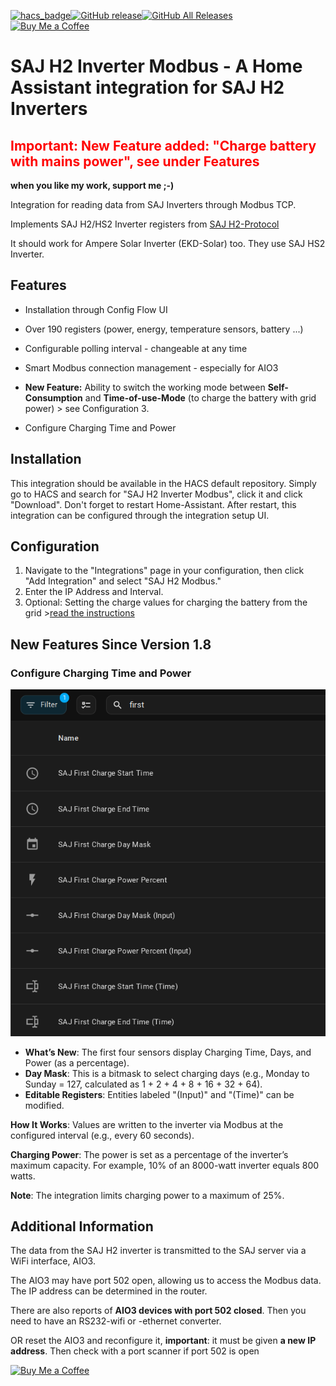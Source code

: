 [![hacs_badge](https://img.shields.io/badge/HACS-default-orange.svg)](https://github.com/hacs/default)[![GitHub release](https://img.shields.io/github/v/release/stanus74/home-assistant-saj-h2-modbus)](https://github.com/stanus74/home-assistant-saj-h2-modbus/releases)[![GitHub All Releases](https://img.shields.io/github/downloads/stanus74/home-assistant-saj-h2-modbus/total)](https://github.com/stanus74/home-assistant-saj-h2-modbus/releases)  
[![Buy Me a Coffee](https://buymeacoffee.com/assets/img/custom_images/white_img.png)](https://buymeacoffee.com/stanus74)


# SAJ H2 Inverter Modbus - A Home Assistant integration for SAJ H2 Inverters

## <span style="color:red;">Important: New Feature added: "Charge battery with mains power", see under Features</span>

**when you like my work, support me ;-)**


Integration for reading data from SAJ Inverters through Modbus TCP.

Implements SAJ H2/HS2 Inverter registers from [SAJ H2-Protocol](https://github.com/stanus74/home-assistant-saj-h2-modbus/blob/main/saj-h2-modbus.zip)

It should work for Ampere Solar Inverter (EKD-Solar) too. They use SAJ HS2 Inverter.

## Features

- Installation through Config Flow UI
- Over 190 registers (power, energy, temperature sensors, battery ...)
- Configurable polling interval - changeable at any time
- Smart Modbus connection management - especially for AIO3

- **New Feature:** Ability to switch the working mode between **Self-Consumption** and **Time-of-use-Mode** (to charge the battery with grid power) > see Configuration 3.
- Configure Charging Time and Power

## Installation

This integration should be available in the HACS default repository. Simply go to HACS and search for "SAJ H2 Inverter Modbus", click it and click "Download". Don't forget to restart Home-Assistant. After restart, this integration can be configured through the integration setup UI.

## Configuration

1. Navigate to the "Integrations" page in your configuration, then click "Add Integration" and select "SAJ H2 Modbus."
2. Enter the IP Address and Interval.
3. Optional: Setting the charge values for charging the battery from the grid >[read the instructions](https://github.com/stanus74/home-assistant-saj-h2-modbus/blob/main/working-mode-doc.pdf)



## New Features Since Version 1.8

### Configure Charging Time and Power

![Charging Settings](images/saj_h2_modbus/charing.png "Home Assistant SAJ H2 Charging Settings")

- **What’s New**: The first four sensors display Charging Time, Days, and Power (as a percentage).
- **Day Mask**: This is a bitmask to select charging days (e.g., Monday to Sunday = 127, calculated as 1 + 2 + 4 + 8 + 16 + 32 + 64).
- **Editable Registers**: Entities labeled "(Input)" and "(Time)" can be modified.

**How It Works**: Values are written to the inverter via Modbus at the configured interval (e.g., every 60 seconds).

**Charging Power**: The power is set as a percentage of the inverter’s maximum capacity. For example, 10% of an 8000-watt inverter equals 800 watts.

**Note**: The integration limits charging power to a maximum of 25%.


## Additional Information

The data from the SAJ H2 inverter is transmitted to the SAJ server via a WiFi interface, AIO3.

The AIO3 may have port 502 open, allowing us to access the Modbus data. The IP address can be determined in the router. 

There are also reports of **AIO3 devices with port 502 closed**. Then you need to have an RS232-wifi or -ethernet converter.

OR reset the AIO3 and reconfigure it, **important**: it must be given **a new IP address**. Then check with a port scanner if port 502 is open

[![Buy Me a Coffee](https://cdn.buymeacoffee.com/buttons/v2/default-yellow.png)](https://buymeacoffee.com/stanus74)
